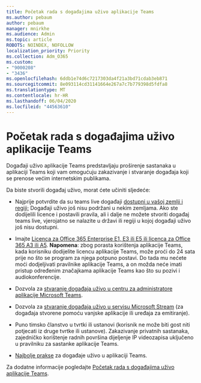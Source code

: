 ```yaml
---
title: Početak rada s događajima uživo aplikacije Teams
ms.author: pebaum
author: pebaum
manager: mnirkhe
ms.audience: Admin
ms.topic: article
ROBOTS: NOINDEX, NOFOLLOW
localization_priority: Priority
ms.collection: Adm_O365
ms.custom:
- "9000208"
- "3436"
ms.openlocfilehash: 6ddb1e74d6c7217303da4f21a3bd71cdab3eb871
ms.sourcegitcommit: 8e093114cd31141664e267a7c7b779398d5fdfa8
ms.translationtype: MT
ms.contentlocale: hr-HR
ms.lasthandoff: 06/04/2020
ms.locfileid: "44563610"
---
```

# <a name="getting-started-with-teams-live-events"></a>Početak rada s događajima uživo aplikacije Teams

Događaji uživo aplikacije Teams predstavljaju proširenje sastanaka u aplikaciji Teams koji vam omogućuju zakazivanje i stvaranje događaja koji se prenose većim internetskim publikama.

Da biste stvorili događaj uživo, morat ćete učiniti sljedeće:

- Najprije potvrdite da su teams live događaji [dostupni u vašoj zemlji i regiji;](https://docs.microsoft.com/microsoftteams/teams-live-events/plan-for-teams-live-events#regional-availability) Događaji uživo još nisu podržani u nekim zemljama.  Ako ste dodijelili licence i postavili pravila, ali i dalje ne možete stvoriti događaj teams live, vjerojatno se nalazite u državi ili regiji u kojoj događaji uživo još nisu dostupni.

- Imajte [Licenca za Office 365 Enterprise E1, E3 ili E5 ili licenca za Office 365 A3 ili A5](https://docs.microsoft.com/microsoftteams/teams-live-events/set-up-for-teams-live-events#step-2-get-and-assign-licenses). **Napomena**: zbog porasta korištenja aplikacije Teams, kada korisniku dodijelite licencu aplikacije Teams, može proći do 24 sata prije no što se program za njega potpuno postavi. Do tada mu nećete moći dodjeljivati pravilnike aplikacije Teams, a on možda neće imati pristup određenim značajkama aplikacije Teams kao što su pozivi i audiokonferencije.

- Dozvola za [stvaranje događaja uživo u centru za administratore aplikacije Microsoft Teams](https://docs.microsoft.com/microsoftteams/teams-live-events/set-up-for-teams-live-events#create-or-edit-a-live-events-policy).

- Dozvola za [stvaranje događaja uživo u servisu Microsoft Stream](https://docs.microsoft.com/microsoftteams/teams-live-events/what-are-teams-live-events) (za događaja stvorene pomoću vanjske aplikacije ili uređaja za emitiranje).

- Puno timsko članstvo u tvrtki ili ustanovi (korisnik ne može biti gost niti potjecati iz druge tvrtke ili ustanove).
Zakazivanje privatnih sastanaka, zajedničko korištenje radnih površina dijeljenje IP videozapisa uključeno u pravilniku za sastanke aplikacije Teams.

- [Najbolje prakse](https://support.office.com/article/Best-practices-for-producing-a-Teams-live-event-e500370e-4dd1-4187-8b48-af10ef02cf42) za događaje uživo u aplikaciji Teams.

Za dodatne informacije pogledajte [Početak rada s događajima uživo aplikacije Teams](https://support.office.com/article/get-started-with-microsoft-teams-live-events-d077fec2-a058-483e-9ab5-1494afda578a).